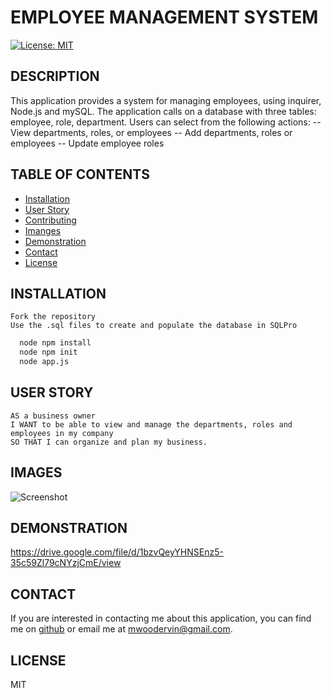 # EMPLOYEE MANAGEMENT SYSTEM

  [![License: MIT](https://img.shields.io/badge/License-MIT-yellow.svg)](https://opensource.org/licenses/MIT)

  ## DESCRIPTION
  This application provides a system for managing employees, using inquirer, Node.js and mySQL. The application calls on a database with three tables: employee, role, department. Users can select from the following actions:
  -- View departments, roles, or employees
  -- Add departments, roles or employees
  -- Update employee roles

  ## TABLE OF CONTENTS

  - [Installation](#installation)
  - [User Story](#userStory)
  - [Contributing](#contributing)
  - [Imanges](#images)
  - [Demonstration](#Demonstration)
  - [Contact](#contact)
  - [License](#license)

  ## INSTALLATION
    Fork the repository
    Use the .sql files to create and populate the database in SQLPro

```bash
  node npm install
  node npm init
  node app.js
```

  ## USER STORY
  ```
 AS a business owner
 I WANT to be able to view and manage the departments, roles and employees in my company
 SO THAT I can organize and plan my business.
  ```

  ## IMAGES
  ![Screenshot](https://user-images.githubusercontent.com/65414966/93031684-c8571200-f5fa-11ea-893d-b50b06505193.png)

  ## DEMONSTRATION
  https://drive.google.com/file/d/1bzvQeyYHNSEnz5-35c59Zl79cNYzjCmE/view

  ## CONTACT
  If you are interested in contacting me about this application, you can find me on [github](https://github.com/mwoodervin) or email me at mwoodervin@gmail.com.

  ## LICENSE
  MIT


